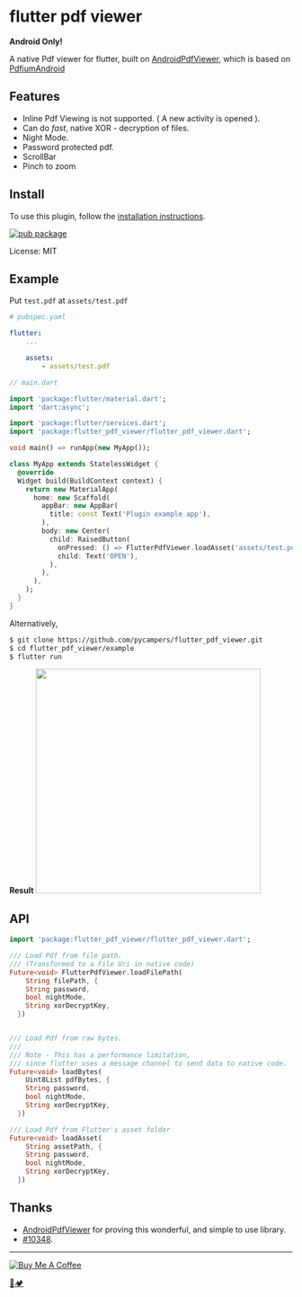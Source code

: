# flutter pdf viewer

**Android Only!**

A native Pdf viewer for flutter, built on [AndroidPdfViewer](https://github.com/barteksc/AndroidPdfViewer), which is based on [PdfiumAndroid](https://github.com/barteksc/PdfiumAndroid)

## Features

- Inline Pdf Viewing is not supported. ( A new activity is opened ).
- Can do *fast*, native XOR - decryption of files.
- Night Mode.
- Password protected pdf.
- ScrollBar
- Pinch to zoom

## Install

To use this plugin, follow the [installation instructions](https://pub.dartlang.org/packages/flutter_pdf_viewer#-installing-tab-).

[![pub package](https://img.shields.io/pub/v/flutter_pdf_viewer.svg)](https://pub.dartlang.org/packages/flutter_pdf_viewer)

License: MIT

## Example

Put `test.pdf` at `assets/test.pdf`

```yaml
# pubspec.yaml

flutter:
    ...

    assets:
        - assets/test.pdf
```

```dart
// main.dart

import 'package:flutter/material.dart';
import 'dart:async';

import 'package:flutter/services.dart';
import 'package:flutter_pdf_viewer/flutter_pdf_viewer.dart';

void main() => runApp(new MyApp());

class MyApp extends StatelessWidget {
  @override
  Widget build(BuildContext context) {
    return new MaterialApp(
      home: new Scaffold(
        appBar: new AppBar(
          title: const Text('Plugin example app'),
        ),
        body: new Center(
          child: RaisedButton(
            onPressed: () => FlutterPdfViewer.loadAsset('assets/test.pdf'),
            child: Text('OPEN'),
          ),
        ),
      ),
    );
  }
}
```

Alternatively,
```sh
$ git clone https://github.com/pycampers/flutter_pdf_viewer.git
$ cd flutter_pdf_viewer/example
$ flutter run
```

**Result**
<img src="https://i.imgur.com/Uhmk09s.png" height="400" />




## API

```dart
import 'package:flutter_pdf_viewer/flutter_pdf_viewer.dart';

/// Load Pdf from file path.
/// (Transformed to a File Uri in native code)
Future<void> FlutterPdfViewer.loadFilePath(
    String filePath, {
    String password,
    bool nightMode,
    String xorDecryptKey,
  })


/// Load Pdf from raw bytes.
///
/// Note - This has a performance limitation,
/// since flutter uses a message channel to send data to native code.
Future<void> loadBytes(
    Uint8List pdfBytes, {
    String password,
    bool nightMode,
    String xorDecryptKey,
  })

/// Load Pdf from Flutter's asset folder
Future<void> loadAsset(
    String assetPath, {
    String password,
    bool nightMode,
    String xorDecryptKey,
  })
```

## Thanks

- [AndroidPdfViewer](https://github.com/barteksc/AndroidPdfViewer) for proving this wonderful, and simple to use library.
- [#10348](https://github.com/flutter/flutter/issues/10348).



---

<a href="https://www.buymeacoffee.com/u75YezVri" target="_blank"><img src="https://www.buymeacoffee.com/assets/img/custom_images/black_img.png" alt="Buy Me A Coffee" style="height: auto !important;width: auto !important;" ></a>

[🐍🏕️](http://www.pycampers.com/)
